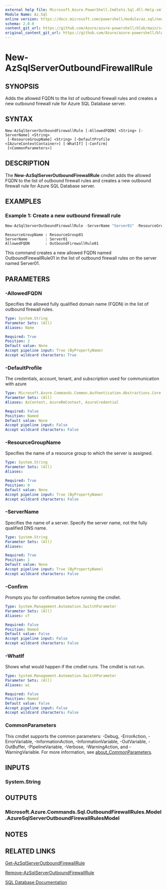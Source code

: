 ```yaml
---
external help file: Microsoft.Azure.PowerShell.Cmdlets.Sql.dll-Help.xml
Module Name: Az.Sql
online version: https://docs.microsoft.com/powershell/module/az.sql/new-azsqlserveroutboundfirewallrule
schema: 2.0.0
content_git_url: https://github.com/Azure/azure-powershell/blob/main/src/Sql/Sql/help/New-AzSqlServerOutboundFirewallRule.md
original_content_git_url: https://github.com/Azure/azure-powershell/blob/main/src/Sql/Sql/help/New-AzSqlServerOutboundFirewallRule.md
---
```


# New-AzSqlServerOutboundFirewallRule

## SYNOPSIS
Adds the allowed FQDN to the list of outbound firewall rules and creates a new outbound firewall rule for Azure SQL Database server.

## SYNTAX

```
New-AzSqlServerOutboundFirewallRule [-AllowedFQDN] <String> [-ServerName] <String>
 [-ResourceGroupName] <String> [-DefaultProfile <IAzureContextContainer>] [-WhatIf] [-Confirm]
 [<CommonParameters>]
```

## DESCRIPTION
The **New-AzSqlServerOutboundFirewallRule** cmdlet adds the allowed FQDN to the list of outbound firewall rules and creates a new outbound firewall rule for Azure SQL Database server.

## EXAMPLES

### Example 1: Create a new outbound firewall rule
```powershell
New-AzSqlServerOutboundFirewallRule -ServerName "Server01" -ResourceGroupName "ResourceGroup01" -AllowedFQDN "OutboundFirewallRule01"
```

```output
ResourceGroupName : ResourceGroup01
ServerName        : Server01
AllowedFQDN       : OutboundFirewallRule01
```

This command creates a new allowed FQDN named OutboundFirewallRule01 in the list of outbound firewall rules on the server named Server01.

## PARAMETERS

### -AllowedFQDN
Specifies the allowed fully qualified domain name (FQDN) in the list of outbound firewall rules.

```yaml
Type: System.String
Parameter Sets: (All)
Aliases: Name

Required: True
Position: 2
Default value: None
Accept pipeline input: True (ByPropertyName)
Accept wildcard characters: True
```

### -DefaultProfile
The credentials, account, tenant, and subscription used for communication with azure

```yaml
Type: Microsoft.Azure.Commands.Common.Authentication.Abstractions.Core.IAzureContextContainer
Parameter Sets: (All)
Aliases: AzContext, AzureRmContext, AzureCredential

Required: False
Position: Named
Default value: None
Accept pipeline input: False
Accept wildcard characters: False
```

### -ResourceGroupName
Specifies the name of a resource group to which the server is assigned.

```yaml
Type: System.String
Parameter Sets: (All)
Aliases:

Required: True
Position: 0
Default value: None
Accept pipeline input: True (ByPropertyName)
Accept wildcard characters: False
```

### -ServerName
Specifies the name of a server.
Specify the server name, not the fully qualified DNS name.

```yaml
Type: System.String
Parameter Sets: (All)
Aliases:

Required: True
Position: 1
Default value: None
Accept pipeline input: True (ByPropertyName)
Accept wildcard characters: False
```

### -Confirm
Prompts you for confirmation before running the cmdlet.

```yaml
Type: System.Management.Automation.SwitchParameter
Parameter Sets: (All)
Aliases: cf

Required: False
Position: Named
Default value: False
Accept pipeline input: False
Accept wildcard characters: False
```

### -WhatIf
Shows what would happen if the cmdlet runs.
The cmdlet is not run.

```yaml
Type: System.Management.Automation.SwitchParameter
Parameter Sets: (All)
Aliases: wi

Required: False
Position: Named
Default value: False
Accept pipeline input: False
Accept wildcard characters: False
```

### CommonParameters
This cmdlet supports the common parameters: -Debug, -ErrorAction, -ErrorVariable, -InformationAction, -InformationVariable, -OutVariable, -OutBuffer, -PipelineVariable, -Verbose, -WarningAction, and -WarningVariable. For more information, see [about_CommonParameters](http://go.microsoft.com/fwlink/?LinkID=113216).

## INPUTS

### System.String

## OUTPUTS

### Microsoft.Azure.Commands.Sql.OutboundFirewallRules.Model.AzureSqlServerOutboundFirewallRulesModel

## NOTES

## RELATED LINKS

[Get-AzSqlServerOutboundFirewallRule](./Get-AzSqlServerOutboundFirewallRule.md)

[Remove-AzSqlServerOutboundFirewallRule](./Remove-AzSqlServerOutboundFirewallRule.md)

[SQL Database Documentation](https://docs.microsoft.com/azure/sql-database/)
